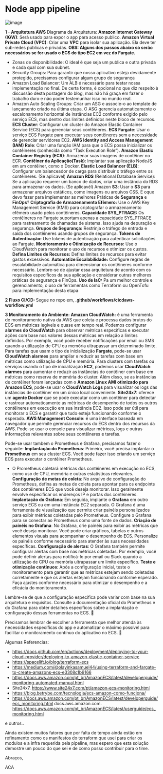 # Node app pipeline #
![image](https://github.com/asapcal/hellonodeapp/assets/44505131/d57558ab-4918-46a6-bfbe-3d7176cba87e)

**1 - Arquitetura AWS**
Diagrama da Arquitetura:
**Amazon Internet Gateway (IGW)**: Será usado para expor o app para acesso publico.
**Amazon Virtual Private Cloud (VPC)**: Criar uma **VPC** para isolar sua aplicação. Ela deve ter sub-redes públicas e privadas.
**OBS: Alguns dos passos abaixo só serão necessários se for usado o ECS do tipo EC2 em vez do Fargate.**
- Zonas de disponibilidade: O ideal é que seja um publica e outra privada e cada qual com sua subnet.
- Security Groups: Para garantir que nosso aplicativo esteja devidamente protegido, precisamos configurar algum grupo de segurança
- Amazon Load Balancer: Um ALB é necessário para testar nossa implementação no final. De certa forma, é opcional no que diz respeito à discussão desta postagem do blog, mas não há graça em fazer o trabalho duro e não poder testemunhar isso no mundo real.
- Amazon Auto Scaling Groups: Criar um ASG e associe-o ao template de lançamento criado na última etapa. O ASG gerencia automaticamente o escalonamento horizontal de instâncias EC2 conforme exigido pelo serviço ECS, mas dentro dos limites definidos neste bloco de recursos. 
**ECS Cluster**: Configurar um cluster do Amazon Elastic Container Service (ECS) para gerenciar seus contêineres.
**ECS Fargate**: Usar o serviço ECS Fargate para executar seus contêineres sem a necessidade de gerenciar servidores EC2.
**AWS Identity and Access Management (IAM) Role**: Criar uma função IAM para que o ECS possa inicializar os contêineres (conhecida como “Task Execution Role”).
**Amazon Elastic Container Registry (ECR)**: Armazenar suas imagens de contêiner no ECR.
**Contêiner da Aplicação(Task)**: Implantar sua aplicação NodeJS em um contêiner, como o Docker.
**Elastic Load Balancer (ELB)**: Configurar um balanceador de carga para distribuir o tráfego entre os contêineres.
(Se aplicavel) **Amazon RDS** (Relational Database Service): Se a aplicação requerer um banco de dados, criar uma instância do RDS para armazenar os dados.
(Se aplicavél) Amazon **S3**: Usar o **S3** para armazenar arquivos estáticos, como imagens ou arquivos CSS.
E oque devo fazer para implementar as melhores Práticas de **Segurança** e **FinOps**?
**Criptografia de Armazenamento Efêmero:** Use o AWS Key Management Service (KMS) para criptografar o armazenamento efêmero usado pelos contêineres.
**Capacidade SYS_PTRACE:** Os contêineres no Fargate suportam apenas a capacidade SYS_PTRACE para rastreamento de chamadas de sistema. Isso ajuda na depuração e segurança.
**Grupos de Segurança:** Restrinja o tráfego de entrada e saída dos contêineres usando grupos de segurança.
**Tokens de Autenticação:** Use tokens de autenticação para autenticar solicitações ao Fargate.
**Monitoramento e Otimização de Recursos:** Use o CloudWatch para monitorar o uso de recursos e otimizar os custos.
**Defina Limites de Recursos:** Defina limites de recursos para evitar gastos excessivos.
**Automatize Escalabilidade:** Configure regras de escalabilidade automática para dimensionar os contêineres conforme necessário.
Lembre-se de ajustar essa arquitetura de acordo com os requisitos específicos da sua aplicação e considerar outras melhores práticas de segurança e FinOps.
**Uso de IaC:** Pa um melhor controle e gerenciamento, o uso de ferramentas como Terraform ou OpenTofu para implementação desta etapa

**2 Fluxo CI/CD:** 
Segue no repo em, **.github/workflows/cicdaws-workflow.yml**

**3 Monitoramento do Ambiente:**
**Amazon CloudWatch:** é uma ferramenta de monitoramento nativa da AWS que coleta e processa dados brutos do ECS em métricas legíveis e quase em tempo real.
Podemos configurar **alarmes do CloudWatch** para observar métricas específicas e executar ações com base nos valores dessas métricas em relação a limites definidos. Por exemplo, você pode receber notificações por email ou SMS quando a utilização de CPU ou memória ultrapassar um determinado limite.
Para tarefas que usam o tipo de inicialização **Fargate**, pode-se usar **CloudWatch alarmes** para ampliar e reduzir as tarefas com base em métricas como utilização de CPU e memória. Para clusters com tarefas ou serviços usando o tipo de inicialização **EC2**, podemos usar **CloudWatch alarmes** para aumentar e reduzir as instâncias do contêiner com base em métricas como reserva de memória do cluster.
Além disso, se as instâncias de contêiner foram lançadas com o **Amazon Linux AMI otimizado para Amazon ECS**, pode-se usar o **CloudWatch Logs** para visualizar os logs das instâncias de contêiner em um único local conveniente.
**Site24x7:** oferece um **agente Docker** que se pode executar como um contêiner para detectar e rastrear automaticamente as métricas de desempenho de todos os outros contêineres em execução em sua instância EC2. Isso pode ser útil para monitorar o ECS e garantir que tudo esteja funcionando conforme o esperado.
**AWS Management Console:** é uma interface baseada em navegador que permite gerenciar recursos do ECS dentro dos recursos da AWS. Pode-se usar o console para visualizar métricas, logs e outras informações relevantes sobre seus contêineres e tarefas.

Pode-se usar tambem o Prometheus e Grafana, precisamos fazer o seguinte:
**Implantação do Prometheus**: Primeiro, você precisa implantar o **Prometheus** em seu cluster ECS. Você pode fazer isso criando um serviço ECS para executar o contêiner Prometheus.
   - O Prometheus coletará métricas dos contêineres em execução no ECS, como uso de CPU, memória e outras estatísticas relevantes.
**Configuração de metas de coleta**: No arquivo de configuração do Prometheus, defina as metas de coleta para apontar para os endpoints dos contêineres ECS que você deseja monitorar. Isso geralmente envolve especificar os endereços IP e portas dos contêineres.
**Implantação do Grafana**: Em seguida, implante o **Grafana** em outro serviço ECS ou em uma instância EC2 separada. O Grafana é uma ferramenta de visualização que permite criar painéis personalizados para exibir métricas coletadas pelo Prometheus.
Configure o Grafana para se conectar ao Prometheus como uma fonte de dados.
**Criação de painéis no Grafana**: No Grafana, crie painéis para exibir as métricas que você deseja monitorar. Você pode criar gráficos, tabelas e outros elementos visuais para acompanhar o desempenho do ECS. Personalize os painéis conforme necessário para atender às suas necessidades específicas.
**Configuração de alertas**: O Grafana também permite configurar alertas com base nas métricas coletadas. Por exemplo, você pode definir alertas para notificá-lo por email ou Slack quando a utilização de CPU ou memória ultrapassar um limite específico.
**Teste e otimização contínuos**: Após a configuração inicial, teste o monitoramento para garantir que as métricas estejam sendo coletadas corretamente e que os alertas estejam funcionando conforme esperado. Faça ajustes conforme necessário para otimizar o desempenho e a eficácia do monitoramento.

Lembre-se de que a configuração específica pode variar com base na sua arquitetura e requisitos. Consulte a documentação oficial do Prometheus e do Grafana para obter detalhes específicos sobre a implantação e configuração dessas ferramentas no ECS. 🚀

Precisamos lembrar de escolher a ferramenta que melhor atenda às necessidades específicas do app e automatizar o máximo possível para facilitar o monitoramento contínuo do aplicativo no ECS. 🚀


Algumas Referencias:
- https://docs.github.com/en/actions/deployment/deploying-to-your-cloud-provider/deploying-to-amazon-elastic-container-service
- https://spacelift.io/blog/terraform-ecs
- https://medium.com/@olayinkasamuel44/using-terraform-and-fargate-to-create-amazons-ecs-e3308c1b9166
- https://docs.aws.amazon.com/pt_br/AmazonECS/latest/developerguide/monitoring-automated-manual.html
- Site24x7. https://www.site24x7.com/pt/amazon-ecs-monitoring.html
- https://blog.betrybe.com/tecnologia/ecs-amazon-como-funciona/
- https://docs.aws.amazon.com/pt_br/AmazonECS/latest/developerguide/ecs_monitoring.html
docs.aws.amazon.com. https://docs.aws.amazon.com/pt_br/AmazonECS/latest/userguide/ecs_monitoring.html

e outros..

Ainda existem muitos fatores que por falta de tempo ainda estão em refinamento como os manifestos do terraform que usei para criar os modulos e a infra requerida pela pipeline, mas espero que esta solução demostre um pouco do que sei e de como posso contribuir para o time.

Abraços, 

ACA
